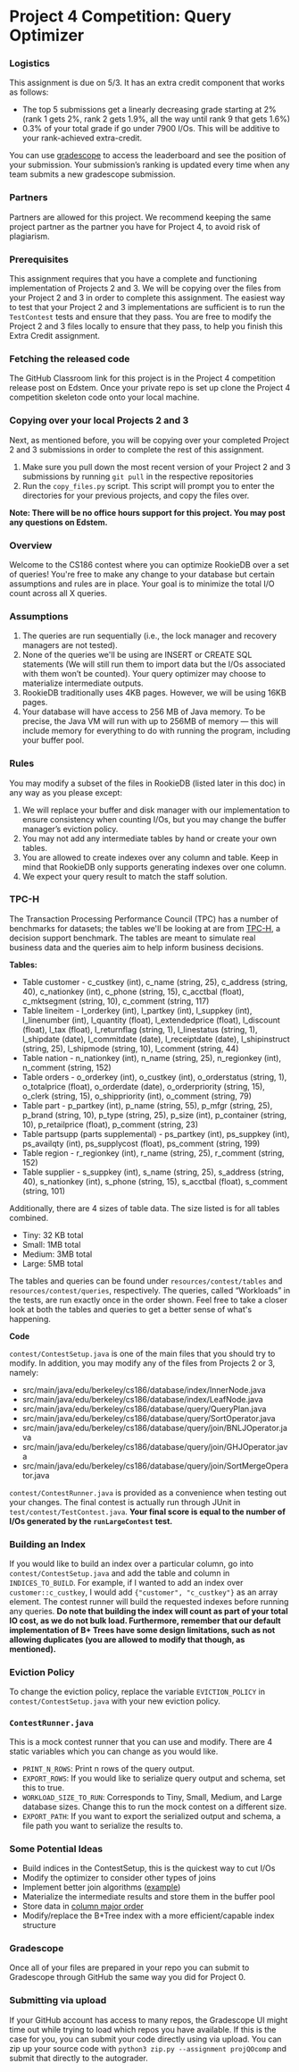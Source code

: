 # Project 4 Competition: Query Optimizer

### Logistics

This assignment is due on 5/3. It has an extra credit component that works as follows:

- The top 5 submissions get a linearly decreasing grade starting at 2% (rank 1 gets 2%, rank 2 gets 1.9%, all the way until rank 9 that gets 1.6%)
- 0.3% of your total grade if go under 7900 I/Os. This will be additive to your rank-achieved extra-credit.

You can use [gradescope](https://www.gradescope.com/courses/705212/assignments/4278849/leaderboard) to access the leaderboard and see the position of your submission. Your submission’s ranking is updated every time when any team submits a new gradescope submission.

### Partners

Partners are allowed for this project. We recommend keeping the same project partner as the partner you have for Project 4, to avoid risk of plagiarism.

### Prerequisites

This assignment requires that you have a complete and functioning implementation of Projects 2 and 3. We will be copying over the files from your Project 2 and 3 in order to complete this assignment. The easiest way to test that your Project 2 and 3 implementations are sufficient is to run the `TestContest` tests and ensure that they pass. You are free to modify the Project 2 and 3 files locally to ensure that they pass, to help you finish this Extra Credit assignment.

### Fetching the released code

The GitHub Classroom link for this project is in the Project 4 competition release post on Edstem. Once your private repo is set up clone the Project 4 competition skeleton code onto your local machine.

### Copying over your local Projects 2 and 3

Next, as mentioned before, you will be copying over your completed Project 2 and 3 submissions in order to complete the rest of this assignment. 

1. Make sure you pull down the most recent version of your Project 2 and 3 submissions by running `git pull` in the respective repositories
2. Run the `copy_files.py` script. This script will prompt you to enter the directories for your previous projects, and copy the files over.

**Note: There will be no office hours support for this project. You may post any questions on Edstem.**

### Overview

Welcome to the CS186 contest where you can optimize RookieDB over a set of queries! You're free to make any change to your database but certain assumptions and rules are in place. Your goal is to minimize the total I/O count across all X queries.

### Assumptions

1. The queries are run sequentially (i.e., the lock manager and recovery managers are not tested).
2. None of the queries we'll be using are INSERT or CREATE SQL statements (We will still run them to import data but the I/Os associated with them won’t be counted). Your query optimizer may choose to materialize intermediate outputs.
3. RookieDB traditionally uses 4KB pages. However, we will be using 16KB pages.
4. Your database will have access to 256 MB of Java memory. To be precise, the Java VM will run with up to 256MB of memory — this will include memory for everything to do with running the program, including your buffer pool.

### Rules

You may modify a subset of the files in RookieDB (listed later in this doc) in any way as you please except:

1. We will replace your buffer and disk manager with our implementation to ensure consistency when counting I/Os, but you may change the buffer manager’s eviction policy.
2.  You may not add any intermediate tables by hand or create your own tables.
3.  You are allowed to create indexes over any column and table. Keep in mind that RookieDB only supports generating indexes over one column.
4. We expect your query result to match the staff solution.

### TPC-H

The Transaction Processing Performance Council (TPC) has a number of benchmarks for datasets; the tables we'll be looking at are from [TPC-H](https://www.tpc.org/tpch/), a decision support benchmark. The tables are meant to simulate real business data and the queries aim to help inform business decisions.

**************Tables:**************
- Table customer - c_custkey (int), c_name (string, 25), c_address (string, 40), c_nationkey (int), c_phone (string, 15), c_acctbal (float), c_mktsegment (string, 10), c_comment (string, 117)
- Table lineitem - l_orderkey (int), l_partkey (int), l_suppkey (int), l_linenumber (int), l_quantity (float), l_extendedprice (float), l_discount (float), l_tax (float), l_returnflag (string, 1), l_linestatus (string, 1), l_shipdate (date), l_commitdate (date), l_receiptdate (date), l_shipinstruct (string, 25), l_shipmode (string, 10), l_comment (string, 44)
- Table nation - n_nationkey (int), n_name (string, 25), n_regionkey (int), n_comment (string, 152)
- Table orders - o_orderkey (int), o_custkey (int), o_orderstatus (string, 1), o_totalprice (float), o_orderdate (date), o_orderpriority (string, 15), o_clerk (string, 15), o_shippriority (int), o_comment (string, 79)
- Table part - p_partkey (int), p_name (string, 55), p_mfgr (string, 25), p_brand (string, 10), p_type (string, 25), p_size (int), p_container (string, 10), p_retailprice (float), p_comment (string, 23)
- Table partsupp (parts supplemental) - ps_partkey (int), ps_suppkey (int), ps_availqty (int), ps_supplycost (float), ps_comment (string, 199)
- Table region - r_regionkey (int), r_name (string, 25), r_comment (string, 152)
- Table supplier - s_suppkey (int), s_name (string, 25), s_address (string, 40), s_nationkey (int), s_phone (string, 15), s_acctbal (float), s_comment (string, 101)

Additionally, there are 4 sizes of table data. The size listed is for all tables combined.
- Tiny: 32 KB total
- Small: 1MB total
- Medium: 3MB total
- Large: 5MB total

The tables and queries can be found under `resources/contest/tables` and `resources/contest/queries`, respectively. The queries, called “Workloads” in the tests, are run exactly once in the order shown. Feel free to take a closer look at both the tables and queries to get a better sense of what's happening.

**Code**

`contest/ContestSetup.java` is one of the main files that you should try to modify. In addition, you may modify any of the files from Projects 2 or 3, namely:

- src/main/java/edu/berkeley/cs186/database/index/InnerNode.java
- src/main/java/edu/berkeley/cs186/database/index/LeafNode.java
- src/main/java/edu/berkeley/cs186/database/query/QueryPlan.java
- src/main/java/edu/berkeley/cs186/database/query/SortOperator.java
- src/main/java/edu/berkeley/cs186/database/query/join/BNLJOperator.java
- src/main/java/edu/berkeley/cs186/database/query/join/GHJOperator.java
- src/main/java/edu/berkeley/cs186/database/query/join/SortMergeOperator.java

`contest/ContestRunner.java` is provided as a convenience when testing out your changes. The final contest is actually run through JUnit in `test/contest/TestContest.java`. **Your final score is equal to the number of I/Os generated by the `runLargeContest` test.**

### Building an Index

If you would like to build an index over a particular column, go into `contest/ContestSetup.java` and add the table and column in `INDICES_TO_BUILD`. For example, if I wanted to add an index over `customer::c_custkey`, I would add `{"customer", "c_custkey"}` as an array element. The contest runner will build the requested indexes before running any queries. **Do note that building the index will count as part of your total IO cost, as we do not bulk load. Furthermore, remember that our default implementation of B+ Trees have some design limitations, such as not allowing duplicates (you are allowed to modify that though, as mentioned).**

### Eviction Policy

To change the eviction policy, replace the variable `EVICTION_POLICY` in `contest/ContestSetup.java` with your new eviction policy.

### `ContestRunner.java`

This is a mock contest runner that you can use and modify. There are 4 static variables which you can change as you would like.
- `PRINT_N_ROWS`: Print n rows of the query output.
- `EXPORT_ROWS`: If you would like to serialize query output and schema, set this to true.
- `WORKLOAD_SIZE_TO_RUN`: Corresponds to Tiny, Small, Medium, and Large database sizes. Change this to run the mock contest on a different size.
- `EXPORT_PATH`: If you want to export the serialized output and schema, a file path you want to serialize the results to.

### Some Potential Ideas

- Build indices in the ContestSetup, this is the quickest way to cut I/Os
- Modify the optimizer to consider other types of joins
- Implement better join algorithms ([example](https://arxiv.org/abs/1210.0481))
- Materialize the intermediate results and store them in the buffer pool
- Store data in [column major order](https://en.wikipedia.org/wiki/Column-oriented_DBMS)
- Modify/replace the B+Tree index with a more efficient/capable index structure
  
### Gradescope

Once all of your files are prepared in your repo you can submit to Gradescope through GitHub the same way you did for Project 0.

### Submitting via upload

If your GitHub account has access to many repos, the Gradescope UI might time out while trying to load which repos you have available. If this is the case for you, you can submit your code directly using via upload. You can zip up your source code with `python3 zip.py --assignment projQOcomp` and submit that directly to the autograder.